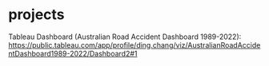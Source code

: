 # projects
Tableau Dashboard (Australian Road Accident Dashboard 1989-2022): 
https://public.tableau.com/app/profile/ding.chang/viz/AustralianRoadAccidentDashboard1989-2022/Dashboard2#1
